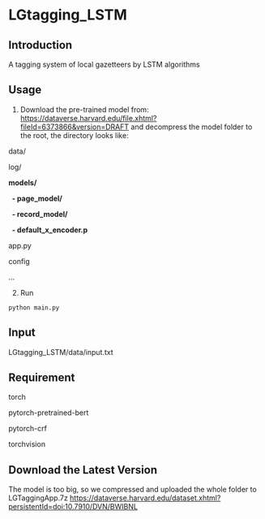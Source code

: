 # LGtagging_LSTM
## Introduction

A tagging system of local gazetteers by LSTM algorithms

## Usage

1. Download the pre-trained model from: https://dataverse.harvard.edu/file.xhtml?fileId=6373866&version=DRAFT and decompress the model folder to the root, the directory looks like:

data/

log/

**models/**

**&ensp;\- page_model/**
 
**&ensp;\- record_model/**
 
**&ensp;\- default_x_encoder.p**

app.py

config

...

2. Run

`python main.py`
    
## Input

LGtagging_LSTM/data/input.txt

## Requirement

torch

pytorch-pretrained-bert

pytorch-crf

torchvision


## Download the Latest Version

The model is too big, so we compressed and uploaded the whole folder to LGTaggingApp.7z https://dataverse.harvard.edu/dataset.xhtml?persistentId=doi:10.7910/DVN/BWIBNL
